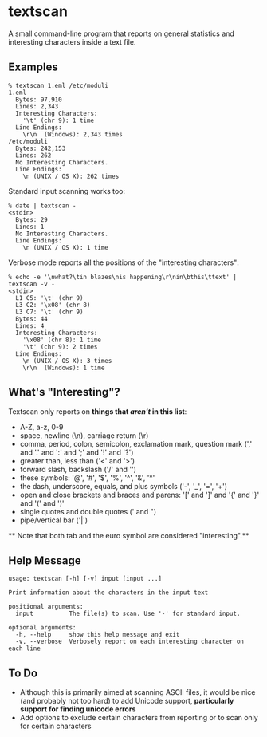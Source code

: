 # textscan

A small command-line program that reports on general statistics and interesting characters inside a text file.

## Examples

	% textscan 1.eml /etc/moduli
	1.eml
	  Bytes: 97,910
	  Lines: 2,343
	  Interesting Characters:
	    '\t' (chr 9): 1 time
	  Line Endings:
	    \r\n  (Windows): 2,343 times
	/etc/moduli
	  Bytes: 242,153
	  Lines: 262
	  No Interesting Characters.
	  Line Endings:
	    \n (UNIX / OS X): 262 times

Standard input scanning works too:

	% date | textscan -
	<stdin>
	  Bytes: 29
	  Lines: 1
	  No Interesting Characters.
	  Line Endings:
	    \n (UNIX / OS X): 1 time

Verbose mode reports all the positions of the "interesting characters":

	% echo -e '\nwhat?\tin blazes\nis happening\r\nin\bthis\ttext' | textscan -v -
	<stdin>
	  L1 C5: '\t' (chr 9)
	  L3 C2: '\x08' (chr 8)
	  L3 C7: '\t' (chr 9)
	  Bytes: 44
	  Lines: 4
	  Interesting Characters:
	    '\x08' (chr 8): 1 time
	    '\t' (chr 9): 2 times
	  Line Endings:
	    \n (UNIX / OS X): 3 times
	    \r\n  (Windows): 1 time	

## What's "Interesting"?

Textscan only reports on **things that *aren't* in this list**:

- A-Z, a-z, 0-9
- space, newline (\n), carriage return (\r)
- comma, period, colon, semicolon, exclamation mark, question mark (',' and '.' and ':' and ';' and '!' and '?')
- greater than, less than ('<' and '>')
- forward slash, backslash ('/' and '\')
- these symbols: '@', '#', '$', '%', '^', '&', '*'
- the dash, underscore, equals, and plus symbols ('-', '_', '=', '+')
- open and close brackets and braces and parens: '[' and ']' and '{' and '}' and '(' and ')'
- single quotes and double quotes (' and ")
- pipe/vertical bar ('|')

** Note that both tab and the euro symbol are considered "interesting".**

## Help Message

	usage: textscan [-h] [-v] input [input ...]
	
	Print information about the characters in the input text
	
	positional arguments:
	  input          The file(s) to scan. Use '-' for standard input.
	
	optional arguments:
	  -h, --help     show this help message and exit
	  -v, --verbose  Verbosely report on each interesting character on each line

## To Do

- Although this is primarily aimed at scanning ASCII files, it would be nice (and probably not too hard) to add Unicode support, **particularly support for finding unicode errors**
- Add options to exclude certain characters from reporting or to scan only for certain characters
